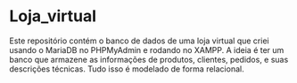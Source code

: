 # Loja_virtual
 Este repositório contém o banco de dados de uma loja virtual que criei usando o MariaDB no PHPMyAdmin e rodando no XAMPP. A ideia é ter um banco que armazene as informações de produtos, clientes, pedidos, e suas descrições técnicas. Tudo isso é modelado de forma relacional.
